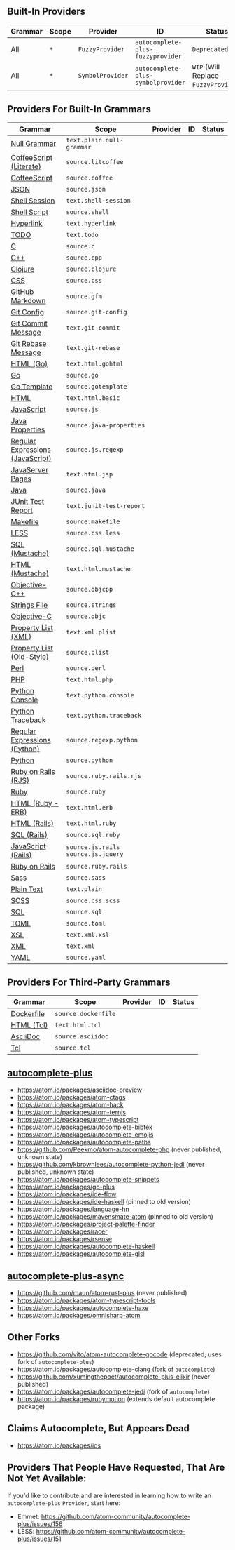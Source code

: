 ## Built-In Providers

Grammar | Scope | Provider         | ID                                 | Status 
------- | ----- | ---------------- | ---------------------------------- | -----------
All     | `*`   | `FuzzyProvider`  | `autocomplete-plus-fuzzyprovider`  | `Deprecated`
All     | `*`   | `SymbolProvider` | `autocomplete-plus-symbolprovider` | `WIP` (Will Replace `FuzzyProvider`)

## Providers For Built-In Grammars

Grammar | Scope | Provider | ID | Status
------- | ----- | -------- | -- | ------
[Null Grammar](https://atom.io/packages/undefined) | `text.plain.null-grammar` | | | 
[CoffeeScript (Literate)](https://atom.io/packages/language-coffee-script) | `source.litcoffee` | | | 
[CoffeeScript](https://atom.io/packages/language-coffee-script) | `source.coffee` | | | 
[JSON](https://atom.io/packages/language-json) | `source.json` | | | 
[Shell Session](https://atom.io/packages/language-shellscript) | `text.shell-session` | | | 
[Shell Script](https://atom.io/packages/language-shellscript) | `source.shell` | | | 
[Hyperlink](https://atom.io/packages/language-hyperlink) | `text.hyperlink` | | | 
[TODO](https://atom.io/packages/language-todo) | `text.todo` | | | 
[C](https://atom.io/packages/language-c) | `source.c` | | | 
[C++](https://atom.io/packages/language-c) | `source.cpp` | | | 
[Clojure](https://atom.io/packages/language-clojure) | `source.clojure` | | | 
[CSS](https://atom.io/packages/language-css) | `source.css` | | | 
[GitHub Markdown](https://atom.io/packages/language-gfm) | `source.gfm` | | | 
[Git Config](https://atom.io/packages/language-git) | `source.git-config` | | | 
[Git Commit Message](https://atom.io/packages/language-git) | `text.git-commit` | | | 
[Git Rebase Message](https://atom.io/packages/language-git) | `text.git-rebase` | | | 
[HTML (Go)](https://atom.io/packages/language-go) | `text.html.gohtml` | | | 
[Go](https://atom.io/packages/language-go) | `source.go` | | | 
[Go Template](https://atom.io/packages/language-go) | `source.gotemplate` | | | 
[HTML](https://atom.io/packages/language-html) | `text.html.basic` | | | 
[JavaScript](https://atom.io/packages/language-javascript) | `source.js` | | | 
[Java Properties](https://atom.io/packages/language-java) | `source.java-properties` | | | 
[Regular Expressions (JavaScript)](https://atom.io/packages/language-javascript) | `source.js.regexp` | | | 
[JavaServer Pages](https://atom.io/packages/language-java) | `text.html.jsp` | | | 
[Java](https://atom.io/packages/language-java) | `source.java` | | | 
[JUnit Test Report](https://atom.io/packages/language-java) | `text.junit-test-report` | | | 
[Makefile](https://atom.io/packages/language-make) | `source.makefile` | | | 
[LESS](https://atom.io/packages/language-less) | `source.css.less` | | | 
[SQL (Mustache)](https://atom.io/packages/language-mustache) | `source.sql.mustache` | | | 
[HTML (Mustache)](https://atom.io/packages/language-mustache) | `text.html.mustache` | | | 
[Objective-C++](https://atom.io/packages/language-objective-c) | `source.objcpp` | | | 
[Strings File](https://atom.io/packages/language-objective-c) | `source.strings` | | | 
[Objective-C](https://atom.io/packages/language-objective-c) | `source.objc` | | | 
[Property List (XML)](https://atom.io/packages/language-property-list) | `text.xml.plist` | | | 
[Property List (Old-Style)](https://atom.io/packages/language-property-list) | `source.plist` | | | 
[Perl](https://atom.io/packages/language-perl) | `source.perl` | | | 
[PHP](https://atom.io/packages/language-php) | `text.html.php` | | | 
[Python Console](https://atom.io/packages/language-python) | `text.python.console` | | | 
[Python Traceback](https://atom.io/packages/language-python) | `text.python.traceback` | | | 
[Regular Expressions (Python)](https://atom.io/packages/language-python) | `source.regexp.python` | | | 
[Python](https://atom.io/packages/language-python) | `source.python` | | | 
[Ruby on Rails (RJS)](https://atom.io/packages/language-ruby-on-rails) | `source.ruby.rails.rjs` | | | 
[Ruby](https://atom.io/packages/language-ruby) | `source.ruby` | | | 
[HTML (Ruby - ERB)](https://atom.io/packages/language-ruby) | `text.html.erb` | | | 
[HTML (Rails)](https://atom.io/packages/language-ruby-on-rails) | `text.html.ruby` | | | 
[SQL (Rails)](https://atom.io/packages/language-ruby-on-rails) | `source.sql.ruby` | | | 
[JavaScript (Rails)](https://atom.io/packages/language-ruby-on-rails) | `source.js.rails source.js.jquery` | | | 
[Ruby on Rails](https://atom.io/packages/language-ruby-on-rails) | `source.ruby.rails` | | | 
[Sass](https://atom.io/packages/language-sass) | `source.sass` | | | 
[Plain Text](https://atom.io/packages/language-text) | `text.plain` | | | 
[SCSS](https://atom.io/packages/language-sass) | `source.css.scss` | | | 
[SQL](https://atom.io/packages/language-sql) | `source.sql` | | | 
[TOML](https://atom.io/packages/language-toml) | `source.toml` | | | 
[XSL](https://atom.io/packages/language-xml) | `text.xml.xsl` | | | 
[XML](https://atom.io/packages/language-xml) | `text.xml` | | | 
[YAML](https://atom.io/packages/language-yaml) | `source.yaml` | | | 

## Providers For Third-Party Grammars

Grammar | Scope | Provider | ID | Status
------- | ----- | -------- | -- | ------
[Dockerfile](https://atom.io/packages/language-docker) | `source.dockerfile` | | | 
[HTML (Tcl)](https://atom.io/packages/language-tcl) | `text.html.tcl` | | | 
[AsciiDoc](https://atom.io/packages/language-asciidoc) | `source.asciidoc` | | | 
[Tcl](https://atom.io/packages/language-tcl) | `source.tcl` | | | 

## [autocomplete-plus](https://atom.io/packages/autocomplete-plus)

* https://atom.io/packages/asciidoc-preview
* https://atom.io/packages/atom-ctags
* https://atom.io/packages/atom-hack
* https://atom.io/packages/atom-ternjs
* https://atom.io/packages/atom-typescript
* https://atom.io/packages/autocomplete-bibtex
* https://atom.io/packages/autocomplete-emojis
* https://atom.io/packages/autocomplete-paths
* https://github.com/Peekmo/atom-autocomplete-php (never published, unknown state)
* https://github.com/kbrownlees/autocomplete-python-jedi (never published, unknown state)
* https://atom.io/packages/autocomplete-snippets
* https://atom.io/packages/go-plus
* https://atom.io/packages/ide-flow
* https://atom.io/packages/ide-haskell (pinned to old version)
* https://atom.io/packages/language-hn
* https://atom.io/packages/mavensmate-atom (pinned to old version)
* https://atom.io/packages/project-palette-finder
* https://atom.io/packages/racer
* https://atom.io/packages/rsense
* https://atom.io/packages/autocomplete-haskell
* https://atom.io/packages/autocomplete-glsl

## [autocomplete-plus-async](https://atom.io/packages/autocomplete-plus-async)

* https://github.com/maun/atom-rust-plus (never published)
* https://atom.io/packages/atom-typescript-tools
* https://atom.io/packages/autocomplete-haxe
* https://atom.io/packages/omnisharp-atom

## Other Forks

* https://github.com/vito/atom-autocomplete-gocode (deprecated, uses fork of `autocomplete-plus`)
* https://atom.io/packages/autocomplete-clang (fork of `autocomplete`)
* https://github.com/xumingthepoet/autocomplete-plus-elixir (never published)
* https://atom.io/packages/autocomplete-jedi (fork of `autocomplete`)
* https://atom.io/packages/rubymotion (extends default autocomplete package)

## Claims Autocomplete, But Appears Dead

* https://atom.io/packages/ios

## Providers That People Have Requested, That Are Not Yet Available:

If you'd like to contribute and are interested in learning how to write an `autocomplete-plus` `Provider`, start here:

* Emmet: https://github.com/atom-community/autocomplete-plus/issues/156
* LESS: https://github.com/atom-community/autocomplete-plus/issues/151